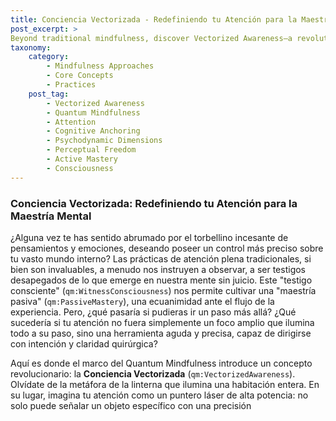 ```yaml
---
title: Conciencia Vectorizada - Redefiniendo tu Atención para la Maestría Mental
post_excerpt: >
Beyond traditional mindfulness, discover Vectorized Awareness—a revolutionary approach that transforms attention from a broad light into a precise laser. Learn how this intentional, directed focus empowers you to actively shape your internal reality, navigate complex psychological terrain, and achieve true mental mastery by engaging directly with the fundamental building blocks of consciousness.
taxonomy:
    category:
        - Mindfulness Approaches
        - Core Concepts
        - Practices
    post_tag:
        - Vectorized Awareness
        - Quantum Mindfulness
        - Attention
        - Cognitive Anchoring
        - Psychodynamic Dimensions
        - Perceptual Freedom
        - Active Mastery
        - Consciousness
---
```

### Conciencia Vectorizada: Redefiniendo tu Atención para la Maestría Mental

¿Alguna vez te has sentido abrumado por el torbellino incesante de pensamientos y emociones, deseando poseer un control más preciso sobre tu vasto mundo interno? Las prácticas de atención plena tradicionales, si bien son invaluables, a menudo nos instruyen a observar, a ser testigos desapegados de lo que emerge en nuestra mente sin juicio. Este "testigo consciente" (`qm:WitnessConsciousness`) nos permite cultivar una "maestría pasiva" (`qm:PassiveMastery`), una ecuanimidad ante el flujo de la experiencia. Pero, ¿qué pasaría si pudieras ir un paso más allá? ¿Qué sucedería si tu atención no fuera simplemente un foco amplio que ilumina todo a su paso, sino una herramienta aguda y precisa, capaz de dirigirse con intención y claridad quirúrgica?

Aquí es donde el marco del Quantum Mindfulness introduce un concepto revolucionario: la **Conciencia Vectorizada** (`qm:VectorizedAwareness`). Olvídate de la metáfora de la linterna que ilumina una habitación entera. En su lugar, imagina tu atención como un puntero láser de alta potencia: no solo puede señalar un objeto específico con una precisión